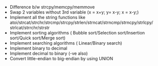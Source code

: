 * Difference b/w strcpy/memcpy/memmove
* Swap 2 variables without 3rd variable   (x = x+y; y= x-y; x = x-y;)
* Implement all the string functions like atoi/strcat/strchr/strcmp/strcpy/strlen/strncat/strncmp/strncpy/strlcpy/
  strlcat/strrchr/strstr
* Implement sorting algorithms ( Bubble sort/Selection sort/Insertion sort/Quick sort/Merge sort)
* Implement searching algorithms ( Linear/Binary search)
* Implement binary to decimal
* Implement decimal to binary (-ve also)
* Convert little-endian to big-endian by using UNION


